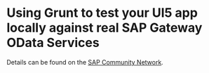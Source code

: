 # Using Grunt to test your UI5 app locally against real SAP Gateway OData Services

Details can be found on the [SAP Community Network](http://scn.sap.com/community/abap/connectivity/blog/2016/03/17/connect-abap-with-r-via-fastrweb-running-on-rserve).